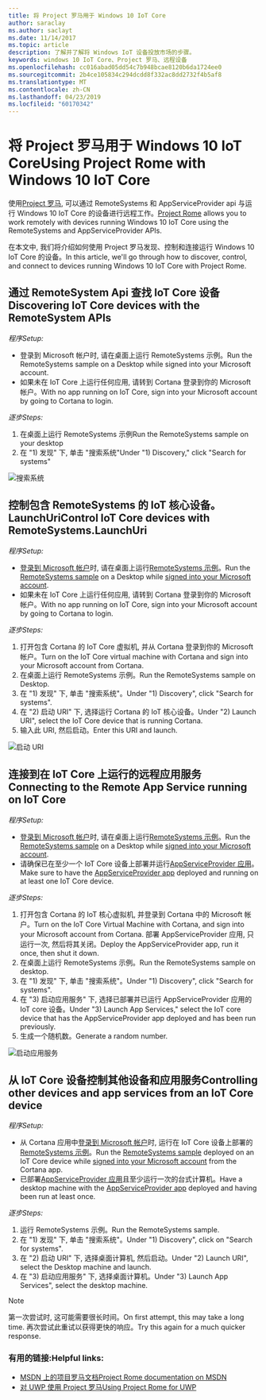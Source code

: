 ```yaml
---
title: 将 Project 罗马用于 Windows 10 IoT Core
author: saraclay
ms.author: saclayt
ms.date: 11/14/2017
ms.topic: article
description: 了解并了解将 Windows IoT 设备投放市场的步骤。
keywords: windows 10 IoT Core、Project 罗马、远程设备
ms.openlocfilehash: cc016abad05dd54c7b948bcae8120b6da1724ee0
ms.sourcegitcommit: 2b4ce105834c294dcdd8f332ac8dd2732f4b5af8
ms.translationtype: MT
ms.contentlocale: zh-CN
ms.lasthandoff: 04/23/2019
ms.locfileid: "60170342"
---
```

# <a name="using-project-rome-with-windows-10-iot-core"></a><span data-ttu-id="ccd26-104">将 Project 罗马用于 Windows 10 IoT Core</span><span class="sxs-lookup"><span data-stu-id="ccd26-104">Using Project Rome with Windows 10 IoT Core</span></span> 
 
<span data-ttu-id="ccd26-105">使用[Project 罗马](https://developer.microsoft.com/en-us/windows/project-rome), 可以通过 RemoteSystems 和 AppServiceProvider api 与运行 Windows 10 IoT Core 的设备进行远程工作。</span><span class="sxs-lookup"><span data-stu-id="ccd26-105">[Project Rome](https://developer.microsoft.com/en-us/windows/project-rome) allows you to work remotely with devices running Windows 10 IoT Core using the RemoteSystems and AppServiceProvider APIs.</span></span> 
 
<span data-ttu-id="ccd26-106">在本文中, 我们将介绍如何使用 Project 罗马发现、控制和连接运行 Windows 10 IoT Core 的设备。</span><span class="sxs-lookup"><span data-stu-id="ccd26-106">In this article, we'll go through how to discover, control, and connect to devices running Windows 10 IoT Core with Project Rome.</span></span>  
 
## <a name="discovering-iot-core-devices-with-the-remotesystem-apis"></a><span data-ttu-id="ccd26-107">通过 RemoteSystem Api 查找 IoT Core 设备</span><span class="sxs-lookup"><span data-stu-id="ccd26-107">Discovering IoT Core devices with the RemoteSystem APIs</span></span> 
 
<span data-ttu-id="ccd26-108">_程序_</span><span class="sxs-lookup"><span data-stu-id="ccd26-108">_Setup:_</span></span>
* <span data-ttu-id="ccd26-109">登录到 Microsoft 帐户时, 请在桌面上运行 RemoteSystems 示例。</span><span class="sxs-lookup"><span data-stu-id="ccd26-109">Run the RemoteSystems sample on a Desktop while signed into your Microsoft account.</span></span>  
* <span data-ttu-id="ccd26-110">如果未在 IoT Core 上运行任何应用, 请转到 Cortana 登录到你的 Microsoft 帐户。</span><span class="sxs-lookup"><span data-stu-id="ccd26-110">With no app running on IoT Core, sign into your Microsoft account by going to Cortana to login.</span></span> 
 
<span data-ttu-id="ccd26-111">_逐步_</span><span class="sxs-lookup"><span data-stu-id="ccd26-111">_Steps:_</span></span>
1. <span data-ttu-id="ccd26-112">在桌面上运行 RemoteSystems 示例</span><span class="sxs-lookup"><span data-stu-id="ccd26-112">Run the RemoteSystems sample on your desktop</span></span> 
2. <span data-ttu-id="ccd26-113">在 "1) 发现" 下, 单击 "搜索系统"</span><span class="sxs-lookup"><span data-stu-id="ccd26-113">Under "1) Discovery," click "Search for systems"</span></span> 

![搜索系统](../media/ProjectRome/SearchForSystems.gif)
 
## <a name="control-iot-core-devices-with-remotesystemslaunchuri"></a><span data-ttu-id="ccd26-115">控制包含 RemoteSystems 的 IoT 核心设备。 LaunchUri</span><span class="sxs-lookup"><span data-stu-id="ccd26-115">Control IoT Core devices with RemoteSystems.LaunchUri</span></span> 
 
<span data-ttu-id="ccd26-116">_程序_</span><span class="sxs-lookup"><span data-stu-id="ccd26-116">_Setup:_</span></span>
* <span data-ttu-id="ccd26-117">[登录到 Microsoft 帐户](https://github.com/Microsoft/Windows-universal-samples/tree/master/Samples/WebAccountManagement)时, 请在桌面上运行[RemoteSystems 示例](https://github.com/Microsoft/Windows-universal-samples/tree/dev/Samples/RemoteSystems)。</span><span class="sxs-lookup"><span data-stu-id="ccd26-117">Run the [RemoteSystems sample](https://github.com/Microsoft/Windows-universal-samples/tree/dev/Samples/RemoteSystems) on a Desktop while [signed into your Microsoft account](https://github.com/Microsoft/Windows-universal-samples/tree/master/Samples/WebAccountManagement).</span></span>
* <span data-ttu-id="ccd26-118">如果未在 IoT Core 上运行任何应用, 请转到 Cortana 登录到你的 Microsoft 帐户。</span><span class="sxs-lookup"><span data-stu-id="ccd26-118">With no app running on IoT Core, sign into your Microsoft account by going to Cortana to login.</span></span> 
 
<span data-ttu-id="ccd26-119">_逐步_</span><span class="sxs-lookup"><span data-stu-id="ccd26-119">_Steps:_</span></span>
1. <span data-ttu-id="ccd26-120">打开包含 Cortana 的 IoT Core 虚拟机, 并从 Cortana 登录到你的 Microsoft 帐户。</span><span class="sxs-lookup"><span data-stu-id="ccd26-120">Turn on the IoT Core virtual machine with Cortana and sign into your Microsoft account from Cortana.</span></span> 
2. <span data-ttu-id="ccd26-121">在桌面上运行 RemoteSystems 示例。</span><span class="sxs-lookup"><span data-stu-id="ccd26-121">Run the RemoteSystems sample on Desktop.</span></span> 
3. <span data-ttu-id="ccd26-122">在 "1) 发现" 下, 单击 "搜索系统"。</span><span class="sxs-lookup"><span data-stu-id="ccd26-122">Under "1) Discovery", click "Search for systems".</span></span> 
4. <span data-ttu-id="ccd26-123">在 "2) 启动 URI" 下, 选择运行 Cortana 的 IoT 核心设备。</span><span class="sxs-lookup"><span data-stu-id="ccd26-123">Under "2) Launch URI", select the IoT Core device that is running Cortana.</span></span> 
5. <span data-ttu-id="ccd26-124">输入此 URI, 然后启动。</span><span class="sxs-lookup"><span data-stu-id="ccd26-124">Enter this URI and launch.</span></span> 

![启动 URI](../media/ProjectRome/LaunchURI.gif)

## <a name="connecting-to-the-remote-app-service-running-on-iot-core"></a><span data-ttu-id="ccd26-126">连接到在 IoT Core 上运行的远程应用服务</span><span class="sxs-lookup"><span data-stu-id="ccd26-126">Connecting to the Remote App Service running on IoT Core</span></span> 
<span data-ttu-id="ccd26-127">_程序_</span><span class="sxs-lookup"><span data-stu-id="ccd26-127">_Setup:_</span></span>
* <span data-ttu-id="ccd26-128">[登录到 Microsoft 帐户](https://github.com/Microsoft/Windows-universal-samples/tree/master/Samples/WebAccountManagement)时, 请在桌面上运行[RemoteSystems 示例](https://github.com/Microsoft/Windows-universal-samples/tree/dev/Samples/RemoteSystems)。</span><span class="sxs-lookup"><span data-stu-id="ccd26-128">Run the [RemoteSystems sample](https://github.com/Microsoft/Windows-universal-samples/tree/dev/Samples/RemoteSystems) on a Desktop while [signed into your Microsoft account](https://github.com/Microsoft/Windows-universal-samples/tree/master/Samples/WebAccountManagement).</span></span> 
* <span data-ttu-id="ccd26-129">请确保已在至少一个 IoT Core 设备上部署并运行[AppServiceProvider 应用](https://github.com/Microsoft/Windows-universal-samples/tree/dev/Samples/AppServices)。</span><span class="sxs-lookup"><span data-stu-id="ccd26-129">Make sure to have the [AppServiceProvider app](https://github.com/Microsoft/Windows-universal-samples/tree/dev/Samples/AppServices) deployed and running on at least one IoT Core device.</span></span> 
 
<span data-ttu-id="ccd26-130">_逐步_</span><span class="sxs-lookup"><span data-stu-id="ccd26-130">_Steps:_</span></span>
1. <span data-ttu-id="ccd26-131">打开包含 Cortana 的 IoT 核心虚拟机, 并登录到 Cortana 中的 Microsoft 帐户。</span><span class="sxs-lookup"><span data-stu-id="ccd26-131">Turn on the IoT Core Virtual Machine with Cortana, and sign into your Microsoft account from Cortana.</span></span> <span data-ttu-id="ccd26-132">部署 AppServiceProvider 应用, 只运行一次, 然后将其关闭。</span><span class="sxs-lookup"><span data-stu-id="ccd26-132">Deploy the AppServiceProvider app, run it once, then shut it down.</span></span> 
2. <span data-ttu-id="ccd26-133">在桌面上运行 RemoteSystems 示例。</span><span class="sxs-lookup"><span data-stu-id="ccd26-133">Run the RemoteSystems sample on desktop.</span></span> 
3. <span data-ttu-id="ccd26-134">在 "1) 发现" 下, 单击 "搜索系统"。</span><span class="sxs-lookup"><span data-stu-id="ccd26-134">Under "1) Discovery", click "Search for systems".</span></span> 
4. <span data-ttu-id="ccd26-135">在 "3) 启动应用服务" 下, 选择已部署并已运行 AppServiceProvider 应用的 IoT core 设备。</span><span class="sxs-lookup"><span data-stu-id="ccd26-135">Under "3) Launch App Services," select the IoT core device that has the AppServiceProvider app deployed and has been run previously.</span></span> 
5. <span data-ttu-id="ccd26-136">生成一个随机数。</span><span class="sxs-lookup"><span data-stu-id="ccd26-136">Generate a random number.</span></span>  

![启动应用服务](../media/ProjectRome/LaunchAppServices.gif)
 
## <a name="controlling-other-devices-and-app-services-from-an-iot-core-device"></a><span data-ttu-id="ccd26-138">从 IoT Core 设备控制其他设备和应用服务</span><span class="sxs-lookup"><span data-stu-id="ccd26-138">Controlling other devices and app services from an IoT Core device</span></span> 

<span data-ttu-id="ccd26-139">_程序_</span><span class="sxs-lookup"><span data-stu-id="ccd26-139">_Setup:_</span></span>
* <span data-ttu-id="ccd26-140">从 Cortana 应用中[登录到 Microsoft 帐户](https://github.com/Microsoft/Windows-universal-samples/tree/master/Samples/WebAccountManagement)时, 运行在 IoT Core 设备上部署的[RemoteSystems 示例](https://github.com/Microsoft/Windows-universal-samples/tree/dev/Samples/RemoteSystems)。</span><span class="sxs-lookup"><span data-stu-id="ccd26-140">Run the [RemoteSystems sample](https://github.com/Microsoft/Windows-universal-samples/tree/dev/Samples/RemoteSystems) deployed on an IoT Core device while [signed into your Microsoft account](https://github.com/Microsoft/Windows-universal-samples/tree/master/Samples/WebAccountManagement) from the Cortana app.</span></span> 
* <span data-ttu-id="ccd26-141">已部署[AppServiceProvider 应用](https://github.com/Microsoft/Windows-universal-samples/tree/dev/Samples/AppServices)且至少运行一次的台式计算机。</span><span class="sxs-lookup"><span data-stu-id="ccd26-141">Have a desktop machine with the [AppServiceProvider app](https://github.com/Microsoft/Windows-universal-samples/tree/dev/Samples/AppServices) deployed and having been run at least once.</span></span> 
 
<span data-ttu-id="ccd26-142">_逐步_</span><span class="sxs-lookup"><span data-stu-id="ccd26-142">_Steps:_</span></span>
1. <span data-ttu-id="ccd26-143">运行 RemoteSystems 示例。</span><span class="sxs-lookup"><span data-stu-id="ccd26-143">Run the RemoteSystems sample.</span></span> 
2. <span data-ttu-id="ccd26-144">在 "1) 发现" 下, 单击 "搜索系统"。</span><span class="sxs-lookup"><span data-stu-id="ccd26-144">Under "1) Discovery", click on "Search for systems".</span></span> 
3. <span data-ttu-id="ccd26-145">在 "2) 启动 URI" 下, 选择桌面计算机, 然后启动。</span><span class="sxs-lookup"><span data-stu-id="ccd26-145">Under "2) Launch URI", select the Desktop machine and launch.</span></span> 
4. <span data-ttu-id="ccd26-146">在 "3) 启动应用服务" 下, 选择桌面计算机。</span><span class="sxs-lookup"><span data-stu-id="ccd26-146">Under "3) Launch App Services", select the desktop machine.</span></span>  
 
> [!NOTE] 
> <span data-ttu-id="ccd26-147">第一次尝试时, 这可能需要很长时间。</span><span class="sxs-lookup"><span data-stu-id="ccd26-147">On first attempt, this may take a long time.</span></span> <span data-ttu-id="ccd26-148">再次尝试此重试以获得更快的响应。</span><span class="sxs-lookup"><span data-stu-id="ccd26-148">Try this again for a much quicker response.</span></span> 
 
### <a name="helpful-links"></a><span data-ttu-id="ccd26-149">有用的链接:</span><span class="sxs-lookup"><span data-stu-id="ccd26-149">Helpful links:</span></span> 
* [<span data-ttu-id="ccd26-150">MSDN 上的项目罗马文档</span><span class="sxs-lookup"><span data-stu-id="ccd26-150">Project Rome documentation on MSDN</span></span>](https://developer.microsoft.com/en-us/windows/project-rome )
* [<span data-ttu-id="ccd26-151">对 UWP 使用 Project 罗马</span><span class="sxs-lookup"><span data-stu-id="ccd26-151">Using Project Rome for UWP</span></span>](https://docs.microsoft.com/windows/uwp/launch-resume/connected-apps-and-devices )
 

